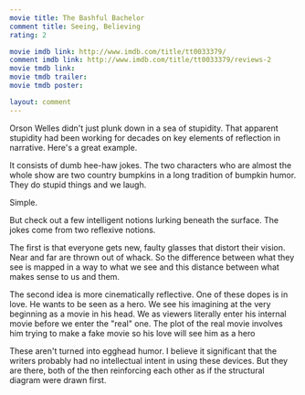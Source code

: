 ```yaml
---
movie title: The Bashful Bachelor
comment title: Seeing, Believing
rating: 2

movie imdb link: http://www.imdb.com/title/tt0033379/
comment imdb link: http://www.imdb.com/title/tt0033379/reviews-2
movie tmdb link: 
movie tmdb trailer: 
movie tmdb poster: 

layout: comment
---
```


Orson Welles didn't just plunk down in a sea of stupidity. That apparent stupidity had been working for decades on key elements of reflection in narrative. Here's a great example.

It consists of dumb hee-haw jokes. The two characters who are almost the whole show are two country bumpkins in a long tradition of bumpkin humor. They do stupid things and we laugh.

Simple.

But check out a few intelligent notions lurking beneath the surface. The jokes come from two reflexive notions.

The first is that everyone gets new, faulty glasses that distort their vision. Near and far are thrown out of whack. So the difference between what they see is mapped in a way to what we see and this distance between what makes sense to us and them.

The second idea is more cinematically reflective. One of these dopes is in love. He wants to be seen as a hero. We see his imagining at the very beginning as a movie in his head. We as viewers literally enter his internal movie before we enter the "real" one. The plot of the real movie involves him trying to make a fake movie so his love will see him as a hero

These aren't turned into egghead humor. I believe it significant that the writers probably had no intellectual intent in using these devices. But they are there, both of the then reinforcing each other as if the structural diagram were drawn first.
